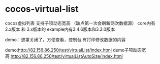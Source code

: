 # cocos-virtual-list

cocos虚拟列表 支持子项动态宽高 （缺点第一次会刷新两次数据源）
core内有2.x版本 和 3.x版本的
example内有2.4.6版本和3.2.0版本

demo：遮罩关闭了，方便查看，控制台 有打印修改数据的内容

demo:http://82.156.86.250/test/virtualList/index.html
demo子项动态宽高:http://82.156.86.250/test/virtualListAutoSize/index.html

